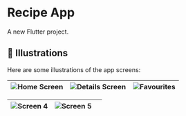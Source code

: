 # Recipe App
A new Flutter project.

## 🏁 Illustrations

Here are some illustrations of the app screens:

| ![Home Screen](https://github.com/user-attachments/assets/af04cea1-7573-4352-ab80-2b65e046c7da) | ![Details Screen](https://github.com/user-attachments/assets/eaccbee7-a151-4d3e-9a27-c111447af337) | ![Favourites](https://github.com/user-attachments/assets/ff993bbd-9ecc-4b0d-93ee-76a050fa6017) |
| :-------------------------------------------: | :--------------------------------------------------------: | :-----------------------------------------------: |

| ![Screen 4](https://github.com/user-attachments/assets/776a6b9b-ef61-480c-a197-a981a668e89d) | ![Screen 5](https://github.com/user-attachments/assets/0ce3916f-5077-413b-8b57-52fb2dae747e) | |
| :-------------------------------------------: | :--------------------------------------------------------: | :-----------------------------------------------: |
